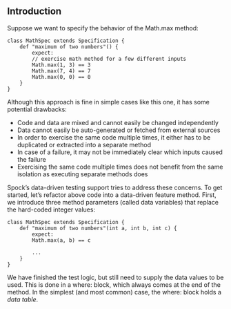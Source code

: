 
## Introduction

Suppose we want to specify the behavior of the Math.max method:

    class MathSpec extends Specification {
        def "maximum of two numbers"() {
            expect:
            // exercise math method for a few different inputs
            Math.max(1, 3) == 3
            Math.max(7, 4) == 7
            Math.max(0, 0) == 0
        }
    }

Although this approach is fine in simple cases like this one, it has some potential drawbacks:

* Code and data are mixed and cannot easily be changed independently
* Data cannot easily be auto-generated or fetched from external sources
* In order to exercise the same code multiple times, it either has to be duplicated or extracted into a separate method
* In case of a failure, it may not be immediately clear which inputs caused the failure
* Exercising the same code multiple times does not benefit from the same isolation as executing separate methods does

Spock’s data-driven testing support tries to address these concerns. To get started, let’s refactor above code into a data-driven feature method. First, we introduce three method parameters (called data variables) that replace the hard-coded integer values:

    class MathSpec extends Specification {
        def "maximum of two numbers"(int a, int b, int c) {
            expect:
            Math.max(a, b) == c

            ...
        }
    }

We have finished the test logic, but still need to supply the data values to be used. This is done in a where: block, which always comes at the end of the method. In the simplest (and most common) case, the where: block holds a *data table*.
